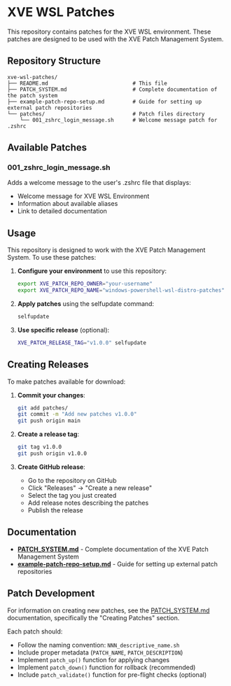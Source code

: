 # XVE WSL Patches

This repository contains patches for the XVE WSL environment. These patches are designed to be used with the XVE Patch Management System.

## Repository Structure

```
xve-wsl-patches/
├── README.md                           # This file
├── PATCH_SYSTEM.md                     # Complete documentation of the patch system
├── example-patch-repo-setup.md         # Guide for setting up external patch repositories
└── patches/                            # Patch files directory
    └── 001_zshrc_login_message.sh      # Welcome message patch for .zshrc
```

## Available Patches

### 001_zshrc_login_message.sh
Adds a welcome message to the user's .zshrc file that displays:
- Welcome message for XVE WSL Environment
- Information about available aliases
- Link to detailed documentation

## Usage

This repository is designed to work with the XVE Patch Management System. To use these patches:

1. **Configure your environment** to use this repository:
   ```bash
   export XVE_PATCH_REPO_OWNER="your-username"
   export XVE_PATCH_REPO_NAME="windows-powershell-wsl-distro-patches"
   ```

2. **Apply patches** using the selfupdate command:
   ```bash
   selfupdate
   ```

3. **Use specific release** (optional):
   ```bash
   XVE_PATCH_RELEASE_TAG="v1.0.0" selfupdate
   ```

## Creating Releases

To make patches available for download:

1. **Commit your changes**:
   ```bash
   git add patches/
   git commit -m "Add new patches v1.0.0"
   git push origin main
   ```

2. **Create a release tag**:
   ```bash
   git tag v1.0.0
   git push origin v1.0.0
   ```

3. **Create GitHub release**:
   - Go to the repository on GitHub
   - Click "Releases" → "Create a new release"
   - Select the tag you just created
   - Add release notes describing the patches
   - Publish the release

## Documentation

- **[PATCH_SYSTEM.md](PATCH_SYSTEM.md)** - Complete documentation of the XVE Patch Management System
- **[example-patch-repo-setup.md](example-patch-repo-setup.md)** - Guide for setting up external patch repositories

## Patch Development

For information on creating new patches, see the [PATCH_SYSTEM.md](PATCH_SYSTEM.md) documentation, specifically the "Creating Patches" section.

Each patch should:
- Follow the naming convention: `NNN_descriptive_name.sh`
- Include proper metadata (`PATCH_NAME`, `PATCH_DESCRIPTION`)
- Implement `patch_up()` function for applying changes
- Implement `patch_down()` function for rollback (recommended)
- Include `patch_validate()` function for pre-flight checks (optional)